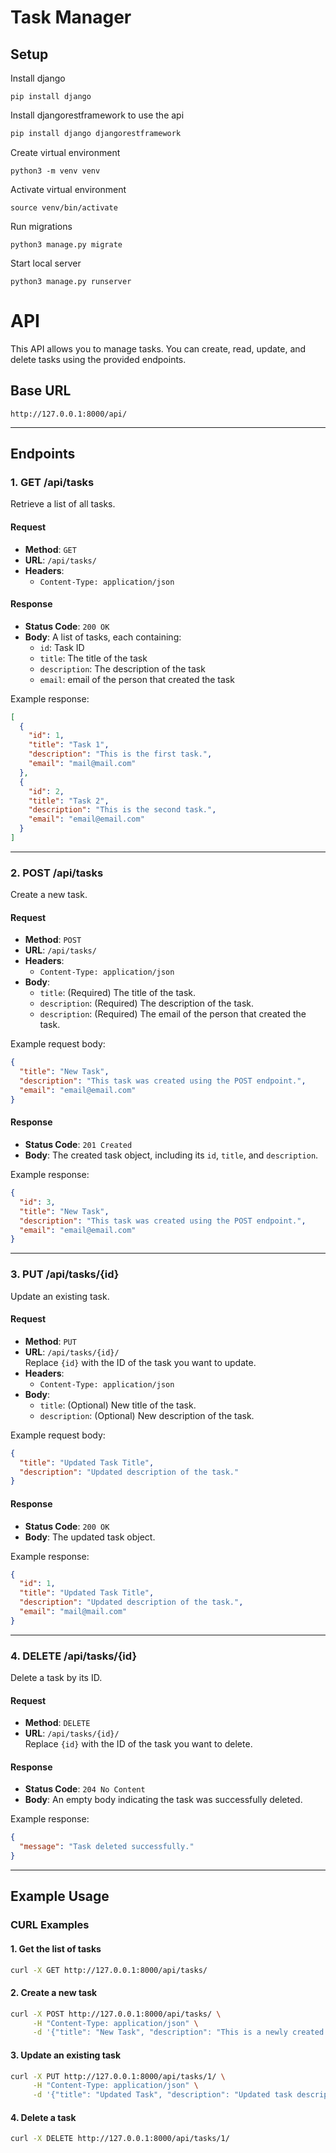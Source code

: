 # Task Manager

## Setup
Install django
```
pip install django
```

Install djangorestframework to use the api
```bash
pip install django djangorestframework
```

Create virtual environment
```
python3 -m venv venv
```

Activate virtual environment
```
source venv/bin/activate
```

Run migrations
```
python3 manage.py migrate
```

Start local server
```
python3 manage.py runserver
```

# API

This API allows you to manage tasks. You can create, read, update, and delete tasks using the provided endpoints.

## Base URL

```
http://127.0.0.1:8000/api/
```

---

## Endpoints

### 1. **GET /api/tasks**

Retrieve a list of all tasks.

#### Request

- **Method**: `GET`
- **URL**: `/api/tasks/`
- **Headers**:
  - `Content-Type: application/json`

#### Response

- **Status Code**: `200 OK`
- **Body**: A list of tasks, each containing:
  - `id`: Task ID
  - `title`: The title of the task
  - `description`: The description of the task
  - `email`: email of the person that created the task

Example response:

```json
[
  {
    "id": 1,
    "title": "Task 1",
    "description": "This is the first task.",
    "email": "mail@mail.com"
  },
  {
    "id": 2,
    "title": "Task 2",
    "description": "This is the second task.",
    "email": "email@email.com"
  }
]
```

---

### 2. **POST /api/tasks**

Create a new task.

#### Request

- **Method**: `POST`
- **URL**: `/api/tasks/`
- **Headers**:
  - `Content-Type: application/json`
- **Body**:
  - `title`: (Required) The title of the task.
  - `description`: (Required) The description of the task.
  - `description`: (Required) The email of the person that created the task.

Example request body:

```json
{
  "title": "New Task",
  "description": "This task was created using the POST endpoint.",
  "email": "email@email.com"
}
```

#### Response

- **Status Code**: `201 Created`
- **Body**: The created task object, including its `id`, `title`, and `description`.

Example response:

```json
{
  "id": 3,
  "title": "New Task",
  "description": "This task was created using the POST endpoint.",
  "email": "email@email.com"
}
```

---

### 3. **PUT /api/tasks/{id}**

Update an existing task.

#### Request

- **Method**: `PUT`
- **URL**: `/api/tasks/{id}/`  
  Replace `{id}` with the ID of the task you want to update.
- **Headers**:
  - `Content-Type: application/json`
- **Body**:
  - `title`: (Optional) New title of the task.
  - `description`: (Optional) New description of the task.

Example request body:

```json
{
  "title": "Updated Task Title",
  "description": "Updated description of the task."
}
```

#### Response

- **Status Code**: `200 OK`
- **Body**: The updated task object.

Example response:

```json
{
  "id": 1,
  "title": "Updated Task Title",
  "description": "Updated description of the task.",
  "email": "mail@mail.com"
}
```

---

### 4. **DELETE /api/tasks/{id}**

Delete a task by its ID.

#### Request

- **Method**: `DELETE`
- **URL**: `/api/tasks/{id}/`  
  Replace `{id}` with the ID of the task you want to delete.

#### Response

- **Status Code**: `204 No Content`
- **Body**: An empty body indicating the task was successfully deleted.

Example response:

```json
{
  "message": "Task deleted successfully."
}
```

---

## Example Usage

### CURL Examples

#### 1. **Get the list of tasks**

```bash
curl -X GET http://127.0.0.1:8000/api/tasks/
```

#### 2. **Create a new task**

```bash
curl -X POST http://127.0.0.1:8000/api/tasks/ \
     -H "Content-Type: application/json" \
     -d '{"title": "New Task", "description": "This is a newly created task."}'
```

#### 3. **Update an existing task**

```bash
curl -X PUT http://127.0.0.1:8000/api/tasks/1/ \
     -H "Content-Type: application/json" \
     -d '{"title": "Updated Task", "description": "Updated task description."}'
```

#### 4. **Delete a task**

```bash
curl -X DELETE http://127.0.0.1:8000/api/tasks/1/
```